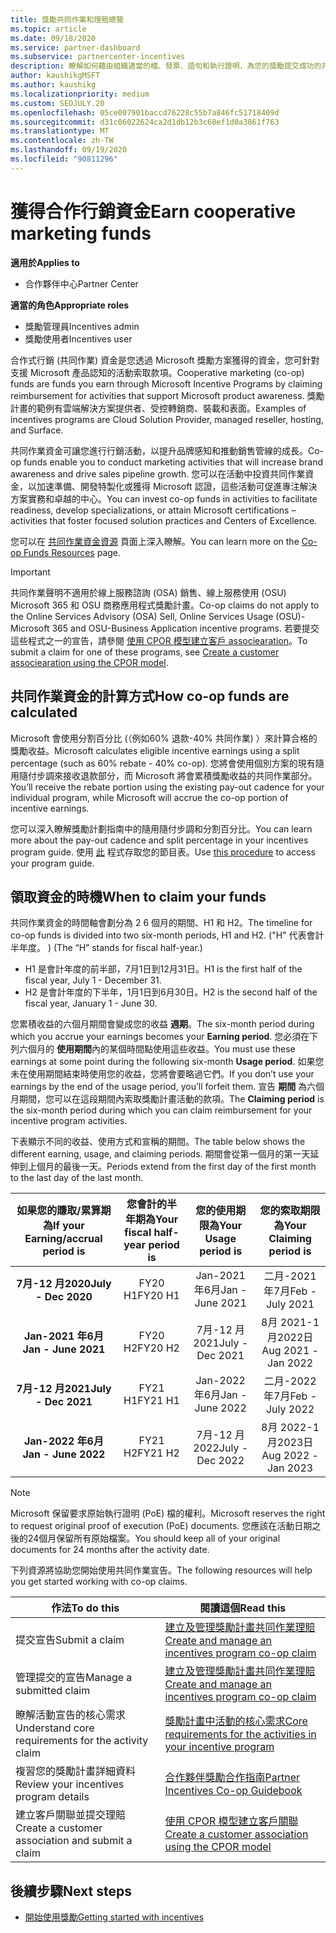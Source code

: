 ```yaml
---
title: 獎勵共同作業和理賠總覽
ms.topic: article
ms.date: 09/18/2020
ms.service: partner-dashboard
ms.subservice: partnercenter-incentives
description: 瞭解如何藉由組織適當的檔、發票、語句和執行證明，為您的獎勵提交成功的共同作業索賠。
author: kaushikgMSFT
ms.author: kaushikg
ms.localizationpriority: medium
ms.custom: SEOJULY.20
ms.openlocfilehash: 05ce007901baccd76228c55b7a846fc51718409d
ms.sourcegitcommit: d31c06022624ca2d1db12b3c60ef1d0a3861f763
ms.translationtype: MT
ms.contentlocale: zh-TW
ms.lasthandoff: 09/19/2020
ms.locfileid: "90811296"
---
```

# <a name="earn-cooperative-marketing-funds"></a><span data-ttu-id="03943-103">獲得合作行銷資金</span><span class="sxs-lookup"><span data-stu-id="03943-103">Earn cooperative marketing funds</span></span>

<span data-ttu-id="03943-104">**適用於**</span><span class="sxs-lookup"><span data-stu-id="03943-104">**Applies to**</span></span>

- <span data-ttu-id="03943-105">合作夥伴中心</span><span class="sxs-lookup"><span data-stu-id="03943-105">Partner Center</span></span>

<span data-ttu-id="03943-106">**適當的角色**</span><span class="sxs-lookup"><span data-stu-id="03943-106">**Appropriate roles**</span></span>

- <span data-ttu-id="03943-107">獎勵管理員</span><span class="sxs-lookup"><span data-stu-id="03943-107">Incentives admin</span></span>
- <span data-ttu-id="03943-108">獎勵使用者</span><span class="sxs-lookup"><span data-stu-id="03943-108">Incentives user</span></span>

<span data-ttu-id="03943-109">合作式行銷 (共同作業) 資金是您透過 Microsoft 獎勵方案獲得的資金，您可針對支援 Microsoft 產品認知的活動索取款項。</span><span class="sxs-lookup"><span data-stu-id="03943-109">Cooperative marketing (co-op) funds are funds you earn through Microsoft Incentive Programs by claiming reimbursement for activities that support Microsoft product awareness.</span></span> <span data-ttu-id="03943-110">獎勵計畫的範例有雲端解決方案提供者、受控轉銷商、裝載和表面。</span><span class="sxs-lookup"><span data-stu-id="03943-110">Examples of incentives programs are Cloud Solution Provider, managed reseller, hosting, and Surface.</span></span>

<span data-ttu-id="03943-111">共同作業資金可讓您進行行銷活動，以提升品牌感知和推動銷售管線的成長。</span><span class="sxs-lookup"><span data-stu-id="03943-111">Co-op funds enable you to conduct marketing activities that will increase brand awareness and drive sales pipeline growth.</span></span> <span data-ttu-id="03943-112">您可以在活動中投資共同作業資金，以加速準備、開發特製化或獲得 Microsoft 認證，這些活動可促進專注解決方案實務和卓越的中心。</span><span class="sxs-lookup"><span data-stu-id="03943-112">You can invest co-op funds in activities to facilitate readiness, develop specializations, or attain Microsoft certifications – activities that foster focused solution practices and Centers of Excellence.</span></span>

<span data-ttu-id="03943-113">您可以在 [共同作業資金資源](https://partner.microsoft.com/asset/collection/co-op-funds-resources#/) 頁面上深入瞭解。</span><span class="sxs-lookup"><span data-stu-id="03943-113">You can learn more on the [Co-op Funds Resources](https://partner.microsoft.com/asset/collection/co-op-funds-resources#/) page.</span></span>

>[!Important]
><span data-ttu-id="03943-114">共同作業聲明不適用於線上服務諮詢 (OSA) 銷售、線上服務使用 (OSU) Microsoft 365 和 OSU 商務應用程式獎勵計畫。</span><span class="sxs-lookup"><span data-stu-id="03943-114">Co-op claims do not apply to the Online Services Advisory (OSA) Sell, Online Services Usage (OSU)-Microsoft 365 and OSU-Business Application incentive programs.</span></span> <span data-ttu-id="03943-115">若要提交這些程式之一的宣告，請參閱 [使用 CPOR 模型建立客戶 associearation](submit-osa-claim.md)。</span><span class="sxs-lookup"><span data-stu-id="03943-115">To submit a claim for one of these programs, see [Create a customer associearation using the CPOR model](submit-osa-claim.md).</span></span>

## <a name="how-co-op-funds-are-calculated"></a><span data-ttu-id="03943-116">共同作業資金的計算方式</span><span class="sxs-lookup"><span data-stu-id="03943-116">How co-op funds are calculated</span></span>

<span data-ttu-id="03943-117">Microsoft 會使用分割百分比 (（例如60% 退款-40% 共同作業) ）來計算合格的獎勵收益。</span><span class="sxs-lookup"><span data-stu-id="03943-117">Microsoft calculates eligible incentive earnings using a split percentage (such as 60% rebate - 40% co-op).</span></span> <span data-ttu-id="03943-118">您將會使用個別方案的現有隨用隨付步調來接收退款部分，而 Microsoft 將會累積獎勵收益的共同作業部分。</span><span class="sxs-lookup"><span data-stu-id="03943-118">You’ll receive the rebate portion using the existing pay-out cadence for your individual program, while Microsoft will accrue the co-op portion of incentive earnings.</span></span>

<span data-ttu-id="03943-119">您可以深入瞭解獎勵計劃指南中的隨用隨付步調和分割百分比。</span><span class="sxs-lookup"><span data-stu-id="03943-119">You can learn more about the pay-out cadence and split percentage in your incentives program guide.</span></span> <span data-ttu-id="03943-120">使用 [此](incentives-determined-your-program-eligibility.md) 程式存取您的節目表。</span><span class="sxs-lookup"><span data-stu-id="03943-120">Use [this procedure](incentives-determined-your-program-eligibility.md) to access your program guide.</span></span>

## <a name="when-to-claim-your-funds"></a><span data-ttu-id="03943-121">領取資金的時機</span><span class="sxs-lookup"><span data-stu-id="03943-121">When to claim your funds</span></span>

<span data-ttu-id="03943-122">共同作業資金的時間軸會劃分為 2 6 個月的期間、H1 和 H2。</span><span class="sxs-lookup"><span data-stu-id="03943-122">The timeline for co-op funds is divided into two six-month periods, H1 and H2.</span></span> <span data-ttu-id="03943-123"> ("H" 代表會計半年度。 ) </span><span class="sxs-lookup"><span data-stu-id="03943-123">(The “H” stands for fiscal half-year.)</span></span>

- <span data-ttu-id="03943-124">H1 是會計年度的前半部，7月1日到12月31日。</span><span class="sxs-lookup"><span data-stu-id="03943-124">H1 is the first half of the fiscal year, July 1 - December 31.</span></span>
- <span data-ttu-id="03943-125">H2 是會計年度的下半年，1月1日到6月30日。</span><span class="sxs-lookup"><span data-stu-id="03943-125">H2 is the second half of the fiscal year, January 1 - June 30.</span></span>

<span data-ttu-id="03943-126">您累積收益的六個月期間會變成您的收益 **週期**。</span><span class="sxs-lookup"><span data-stu-id="03943-126">The six-month period during which you accrue your earnings becomes your **Earning period**.</span></span> <span data-ttu-id="03943-127">您必須在下列六個月的 **使用期間**內的某個時間點使用這些收益。</span><span class="sxs-lookup"><span data-stu-id="03943-127">You must use these earnings at some point during the following six-month **Usage period**.</span></span> <span data-ttu-id="03943-128">如果您未在使用期間結束時使用您的收益，您將會要略過它們。</span><span class="sxs-lookup"><span data-stu-id="03943-128">If you don’t use your earnings by the end of the usage period, you’ll forfeit them.</span></span> <span data-ttu-id="03943-129">宣告 **期間** 為六個月期間，您可以在這段期間內索取獎勵計畫活動的款項。</span><span class="sxs-lookup"><span data-stu-id="03943-129">The **Claiming period** is the six-month period during which you can claim reimbursement for your incentive program activities.</span></span>

<span data-ttu-id="03943-130">下表顯示不同的收益、使用方式和宣稱的期間。</span><span class="sxs-lookup"><span data-stu-id="03943-130">The table below shows the different earning, usage, and claiming periods.</span></span> <span data-ttu-id="03943-131">期間會從第一個月的第一天延伸到上個月的最後一天。</span><span class="sxs-lookup"><span data-stu-id="03943-131">Periods extend from the first day of the first month to the last day of the last month.</span></span>

|  <span data-ttu-id="03943-132">如果您的賺取/累算期為</span><span class="sxs-lookup"><span data-stu-id="03943-132">If your Earning/accrual period is</span></span>  |<span data-ttu-id="03943-133">您會計的半年期為</span><span class="sxs-lookup"><span data-stu-id="03943-133">Your fiscal half-year period is</span></span>  |  <span data-ttu-id="03943-134">您的使用期限為</span><span class="sxs-lookup"><span data-stu-id="03943-134">Your Usage period is</span></span>  |  <span data-ttu-id="03943-135">您的索取期限為</span><span class="sxs-lookup"><span data-stu-id="03943-135">Your Claiming period is</span></span>  |
| :-----------: | :-----------: | :-----------: | :-----------: |
|<span data-ttu-id="03943-136">**7月-12 月2020**</span><span class="sxs-lookup"><span data-stu-id="03943-136">**July - Dec 2020**</span></span>| <span data-ttu-id="03943-137">FY20 H1</span><span class="sxs-lookup"><span data-stu-id="03943-137">FY20 H1</span></span>  |  <span data-ttu-id="03943-138">Jan-2021 年6月</span><span class="sxs-lookup"><span data-stu-id="03943-138">Jan - June 2021</span></span>  |  <span data-ttu-id="03943-139">二月-2021 年7月</span><span class="sxs-lookup"><span data-stu-id="03943-139">Feb - July 2021</span></span>  |
|<span data-ttu-id="03943-140">**Jan-2021 年6月**</span><span class="sxs-lookup"><span data-stu-id="03943-140">**Jan - June 2021**</span></span> |  <span data-ttu-id="03943-141">FY20 H2</span><span class="sxs-lookup"><span data-stu-id="03943-141">FY20 H2</span></span>  |  <span data-ttu-id="03943-142">7月-12 月2021</span><span class="sxs-lookup"><span data-stu-id="03943-142">July - Dec 2021</span></span>  |  <span data-ttu-id="03943-143">8月 2021-1 月2022日</span><span class="sxs-lookup"><span data-stu-id="03943-143">Aug 2021 - Jan 2022</span></span>  |
|<span data-ttu-id="03943-144">**7月-12 月2021**</span><span class="sxs-lookup"><span data-stu-id="03943-144">**July - Dec 2021**</span></span>|  <span data-ttu-id="03943-145">FY21 H1</span><span class="sxs-lookup"><span data-stu-id="03943-145">FY21 H1</span></span>  |  <span data-ttu-id="03943-146">Jan-2022 年6月</span><span class="sxs-lookup"><span data-stu-id="03943-146">Jan - June 2022</span></span>  |  <span data-ttu-id="03943-147">二月-2022 年7月</span><span class="sxs-lookup"><span data-stu-id="03943-147">Feb - July 2022</span></span>  |
|<span data-ttu-id="03943-148">**Jan-2022 年6月**</span><span class="sxs-lookup"><span data-stu-id="03943-148">**Jan - June 2022**</span></span> |  <span data-ttu-id="03943-149">FY21 H2</span><span class="sxs-lookup"><span data-stu-id="03943-149">FY21 H2</span></span>  |  <span data-ttu-id="03943-150">7月-12 月2022</span><span class="sxs-lookup"><span data-stu-id="03943-150">July - Dec 2022</span></span>  |  <span data-ttu-id="03943-151">8月 2022-1 月2023日</span><span class="sxs-lookup"><span data-stu-id="03943-151">Aug 2022 - Jan 2023</span></span>  |

>[!NOTE]
><span data-ttu-id="03943-152">Microsoft 保留要求原始執行證明 (PoE) 檔的權利。</span><span class="sxs-lookup"><span data-stu-id="03943-152">Microsoft reserves the right to request original proof of execution (PoE) documents.</span></span> <span data-ttu-id="03943-153">您應該在活動日期之後的24個月保留所有原始檔案。</span><span class="sxs-lookup"><span data-stu-id="03943-153">You should keep all of your original documents for 24 months after the activity date.</span></span>

<span data-ttu-id="03943-154">下列資源將協助您開始使用共同作業宣告。</span><span class="sxs-lookup"><span data-stu-id="03943-154">The following resources will help you get started working with co-op claims.</span></span>

| <span data-ttu-id="03943-155">作法</span><span class="sxs-lookup"><span data-stu-id="03943-155">To do this</span></span> | <span data-ttu-id="03943-156">閱讀這個</span><span class="sxs-lookup"><span data-stu-id="03943-156">Read this</span></span> |
| ------ | ----------- |
| <span data-ttu-id="03943-157">提交宣告</span><span class="sxs-lookup"><span data-stu-id="03943-157">Submit a claim</span></span> |  [<span data-ttu-id="03943-158">建立及管理獎勵計畫共同作業理賠</span><span class="sxs-lookup"><span data-stu-id="03943-158">Create and manage an incentives program co-op claim</span></span>](create-incentives-claims.md)  |
| <span data-ttu-id="03943-159">管理提交的宣告</span><span class="sxs-lookup"><span data-stu-id="03943-159">Manage a submitted claim</span></span> | [<span data-ttu-id="03943-160">建立及管理獎勵計畫共同作業理賠</span><span class="sxs-lookup"><span data-stu-id="03943-160">Create and manage an incentives program co-op claim</span></span>](create-incentives-claims.md)    |
| <span data-ttu-id="03943-161">瞭解活動宣告的核心需求</span><span class="sxs-lookup"><span data-stu-id="03943-161">Understand core requirements for the activity claim</span></span> | [<span data-ttu-id="03943-162">獎勵計畫中活動的核心需求</span><span class="sxs-lookup"><span data-stu-id="03943-162">Core requirements for the activities in your incentive program</span></span>](core-requirements.md)   |
| <span data-ttu-id="03943-163">複習您的獎勵計畫詳細資料</span><span class="sxs-lookup"><span data-stu-id="03943-163">Review your incentives program details</span></span> | [<span data-ttu-id="03943-164">合作夥伴獎勵合作指南</span><span class="sxs-lookup"><span data-stu-id="03943-164">Partner Incentives Co-op Guidebook</span></span>](https://assetsprod.microsoft.com/co-op-guidebook.pdf)  |
| <span data-ttu-id="03943-165">建立客戶關聯並提交理賠</span><span class="sxs-lookup"><span data-stu-id="03943-165">Create a customer association and submit a claim</span></span> | [<span data-ttu-id="03943-166">使用 CPOR 模型建立客戶關聯</span><span class="sxs-lookup"><span data-stu-id="03943-166">Create a customer association using the CPOR model</span></span>](submit-osa-claim.md)   |

## <a name="next-steps"></a><span data-ttu-id="03943-167">後續步驟</span><span class="sxs-lookup"><span data-stu-id="03943-167">Next steps</span></span>

- [<span data-ttu-id="03943-168">開始使用獎勵</span><span class="sxs-lookup"><span data-stu-id="03943-168">Getting started with incentives</span></span>](incentives-get-started-intro.md)
